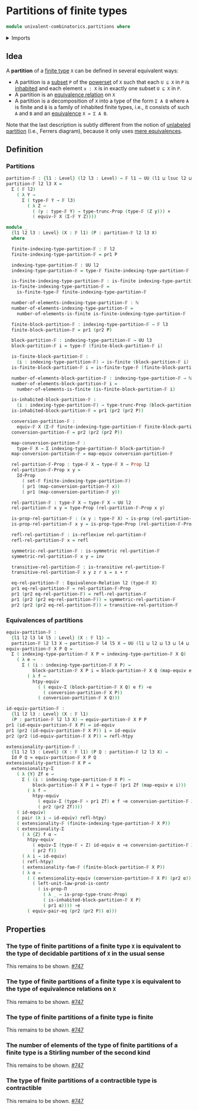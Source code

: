 # Partitions of finite types

```agda
module univalent-combinatorics.partitions where
```

<details><summary>Imports</summary>

```agda
open import elementary-number-theory.natural-numbers

open import foundation.binary-relations
open import foundation.cartesian-product-types
open import foundation.equality-cartesian-product-types
open import foundation.equivalence-extensionality
open import foundation.equivalence-relations
open import foundation.equivalences
open import foundation.function-types
open import foundation.functoriality-dependent-pair-types
open import foundation.homotopies
open import foundation.identity-types
open import foundation.propositional-truncations
open import foundation.propositions
open import foundation.sets
open import foundation.structure-identity-principle
open import foundation.type-arithmetic-cartesian-product-types
open import foundation.universe-levels

open import univalent-combinatorics.dependent-pair-types
open import univalent-combinatorics.finite-types
```

</details>

## Idea

A **partition** of a [finite type](univalent-combinatorics.finite-types.md) `X`
can be defined in several equivalent ways:

- A partition is a [subset](foundation.subtypes.md) `P` of the
  [powerset](foundation.powersets.md) of `X` such that each `U ⊆ X` in `P` is
  [inhabited](foundation.inhabited-types.md) and each element `x : X` is in
  exactly one subset `U ⊆ X` in `P`.
- A partition is an
  [equivalence relation](foundation-core.equivalence-relations.md) on `X`
- A partition is a decomposition of `X` into a type of the form `Σ A B` where
  `A` is finite and `B` is a family of inhabited finite types, i.e., it consists
  of such `A` and `B` and an [equivalence](foundation-core.equivalences.md)
  `X ≃ Σ A B`.

Note that the last description is subtly different from the notion of
[unlabeled partition](univalent-combinatorics.ferrers-diagrams.md) (i.e.,
Ferrers diagram), because it only uses
[mere equivalences](foundation.mere-equivalences.md).

## Definition

### Partitions

```agda
partition-𝔽 : {l1 : Level} (l2 l3 : Level) → 𝔽 l1 → UU (l1 ⊔ lsuc l2 ⊔ lsuc l3)
partition-𝔽 l2 l3 X =
  Σ ( 𝔽 l2)
    ( λ Y →
      Σ ( type-𝔽 Y → 𝔽 l3)
        ( λ Z →
          ( (y : type-𝔽 Y) → type-trunc-Prop (type-𝔽 (Z y))) ×
          ( equiv-𝔽 X (Σ-𝔽 Y Z))))

module _
  {l1 l2 l3 : Level} (X : 𝔽 l1) (P : partition-𝔽 l2 l3 X)
  where

  finite-indexing-type-partition-𝔽 : 𝔽 l2
  finite-indexing-type-partition-𝔽 = pr1 P

  indexing-type-partition-𝔽 : UU l2
  indexing-type-partition-𝔽 = type-𝔽 finite-indexing-type-partition-𝔽

  is-finite-indexing-type-partition-𝔽 : is-finite indexing-type-partition-𝔽
  is-finite-indexing-type-partition-𝔽 =
    is-finite-type-𝔽 finite-indexing-type-partition-𝔽

  number-of-elements-indexing-type-partition-𝔽 : ℕ
  number-of-elements-indexing-type-partition-𝔽 =
    number-of-elements-is-finite is-finite-indexing-type-partition-𝔽

  finite-block-partition-𝔽 : indexing-type-partition-𝔽 → 𝔽 l3
  finite-block-partition-𝔽 = pr1 (pr2 P)

  block-partition-𝔽 : indexing-type-partition-𝔽 → UU l3
  block-partition-𝔽 i = type-𝔽 (finite-block-partition-𝔽 i)

  is-finite-block-partition-𝔽 :
    (i : indexing-type-partition-𝔽) → is-finite (block-partition-𝔽 i)
  is-finite-block-partition-𝔽 i = is-finite-type-𝔽 (finite-block-partition-𝔽 i)

  number-of-elements-block-partition-𝔽 : indexing-type-partition-𝔽 → ℕ
  number-of-elements-block-partition-𝔽 i =
    number-of-elements-is-finite (is-finite-block-partition-𝔽 i)

  is-inhabited-block-partition-𝔽 :
    (i : indexing-type-partition-𝔽) → type-trunc-Prop (block-partition-𝔽 i)
  is-inhabited-block-partition-𝔽 = pr1 (pr2 (pr2 P))

  conversion-partition-𝔽 :
    equiv-𝔽 X (Σ-𝔽 finite-indexing-type-partition-𝔽 finite-block-partition-𝔽)
  conversion-partition-𝔽 = pr2 (pr2 (pr2 P))

  map-conversion-partition-𝔽 :
    type-𝔽 X → Σ indexing-type-partition-𝔽 block-partition-𝔽
  map-conversion-partition-𝔽 = map-equiv conversion-partition-𝔽

  rel-partition-𝔽-Prop : type-𝔽 X → type-𝔽 X → Prop l2
  rel-partition-𝔽-Prop x y =
    Id-Prop
      ( set-𝔽 finite-indexing-type-partition-𝔽)
      ( pr1 (map-conversion-partition-𝔽 x))
      ( pr1 (map-conversion-partition-𝔽 y))

  rel-partition-𝔽 : type-𝔽 X → type-𝔽 X → UU l2
  rel-partition-𝔽 x y = type-Prop (rel-partition-𝔽-Prop x y)

  is-prop-rel-partition-𝔽 : (x y : type-𝔽 X) → is-prop (rel-partition-𝔽 x y)
  is-prop-rel-partition-𝔽 x y = is-prop-type-Prop (rel-partition-𝔽-Prop x y)

  refl-rel-partition-𝔽 : is-reflexive rel-partition-𝔽
  refl-rel-partition-𝔽 x = refl

  symmetric-rel-partition-𝔽 : is-symmetric rel-partition-𝔽
  symmetric-rel-partition-𝔽 x y = inv

  transitive-rel-partition-𝔽 : is-transitive rel-partition-𝔽
  transitive-rel-partition-𝔽 x y z r s = s ∙ r

  eq-rel-partition-𝔽 : Equivalence-Relation l2 (type-𝔽 X)
  pr1 eq-rel-partition-𝔽 = rel-partition-𝔽-Prop
  pr1 (pr2 eq-rel-partition-𝔽) = refl-rel-partition-𝔽
  pr1 (pr2 (pr2 eq-rel-partition-𝔽)) = symmetric-rel-partition-𝔽
  pr2 (pr2 (pr2 eq-rel-partition-𝔽)) = transitive-rel-partition-𝔽
```

### Equivalences of partitions

```agda
equiv-partition-𝔽 :
  {l1 l2 l3 l4 l5 : Level} (X : 𝔽 l1) →
  partition-𝔽 l2 l3 X → partition-𝔽 l4 l5 X → UU (l1 ⊔ l2 ⊔ l3 ⊔ l4 ⊔ l5)
equiv-partition-𝔽 X P Q =
  Σ ( indexing-type-partition-𝔽 X P ≃ indexing-type-partition-𝔽 X Q)
    ( λ e →
      Σ ( (i : indexing-type-partition-𝔽 X P) →
          block-partition-𝔽 X P i ≃ block-partition-𝔽 X Q (map-equiv e i))
        ( λ f →
          htpy-equiv
            ( ( equiv-Σ (block-partition-𝔽 X Q) e f) ∘e
              ( conversion-partition-𝔽 X P))
            ( conversion-partition-𝔽 X Q)))

id-equiv-partition-𝔽 :
  {l1 l2 l3 : Level} (X : 𝔽 l1)
  (P : partition-𝔽 l2 l3 X) → equiv-partition-𝔽 X P P
pr1 (id-equiv-partition-𝔽 X P) = id-equiv
pr1 (pr2 (id-equiv-partition-𝔽 X P)) i = id-equiv
pr2 (pr2 (id-equiv-partition-𝔽 X P)) = refl-htpy

extensionality-partition-𝔽 :
  {l1 l2 l3 : Level} (X : 𝔽 l1) (P Q : partition-𝔽 l2 l3 X) →
  Id P Q ≃ equiv-partition-𝔽 X P Q
extensionality-partition-𝔽 X P =
  extensionality-Σ
    ( λ {Y} Zf e →
      Σ ( (i : indexing-type-partition-𝔽 X P) →
          block-partition-𝔽 X P i ≃ type-𝔽 (pr1 Zf (map-equiv e i)))
        ( λ f →
          htpy-equiv
            ( equiv-Σ (type-𝔽 ∘ pr1 Zf) e f ∘e conversion-partition-𝔽 X P)
            ( pr2 (pr2 Zf))))
    ( id-equiv)
    ( pair (λ i → id-equiv) refl-htpy)
    ( extensionality-𝔽 (finite-indexing-type-partition-𝔽 X P))
    ( extensionality-Σ
      ( λ {Z} f α →
        htpy-equiv
          ( equiv-Σ (type-𝔽 ∘ Z) id-equiv α ∘e conversion-partition-𝔽 X P)
          ( pr2 f))
      ( λ i → id-equiv)
      ( refl-htpy)
      ( extensionality-fam-𝔽 (finite-block-partition-𝔽 X P))
      ( λ α →
        ( ( extensionality-equiv (conversion-partition-𝔽 X P) (pr2 α)) ∘e
          ( left-unit-law-prod-is-contr
            ( is-prop-Π
              ( λ _ → is-prop-type-trunc-Prop)
              ( is-inhabited-block-partition-𝔽 X P)
              ( pr1 α)))) ∘e
        ( equiv-pair-eq (pr2 (pr2 P)) α)))
```

## Properties

### The type of finite partitions of a finite type `X` is equivalent to the type of decidable partitions of `X` in the usual sense

This remains to be shown.
[#747](https://github.com/UniMath/agda-unimath/issues/747)

### The type of finite partitions of a finite type `X` is equivalent to the type of equivalence relations on `X`

This remains to be shown.
[#747](https://github.com/UniMath/agda-unimath/issues/747)

### The type of finite partitions of a finite type is finite

This remains to be shown.
[#747](https://github.com/UniMath/agda-unimath/issues/747)

### The number of elements of the type of finite partitions of a finite type is a Stirling number of the second kind

This remains to be shown.
[#747](https://github.com/UniMath/agda-unimath/issues/747)

### The type of finite partitions of a contractible type is contractible

This remains to be shown.
[#747](https://github.com/UniMath/agda-unimath/issues/747)
